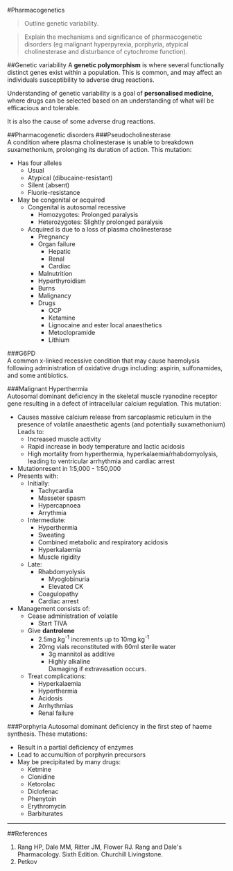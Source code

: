 #Pharmacogenetics
> Outline genetic variability.

<!--></!-->

> Explain the mechanisms and significance of pharmacogenetic disorders
(eg malignant hyperpyrexia, porphyria, atypical cholinesterase and disturbance of cytochrome function).


##Genetic variability
A **genetic polymorphism** is where several functionally distinct genes exist within a population. This is common, and may affect an individuals susceptibility to adverse drug reactions.

Understanding of genetic variability is a goal of **personalised medicine**, where drugs can be selected based on an understanding of what will be efficacious and tolerable.

It is also the cause of some adverse drug reactions.

##Pharmacogenetic disorders
###Pseudocholinesterase  
A condition where plasma cholinesterase is unable to breakdown suxamethonium, prolonging its duration of action. This mutation:
* Has four alleles
  * Usual
  * Atypical (dibucaine-resistant)
  * Silent (absent)
  * Fluorie-resistance
* May be congenital or acquired
  * Congenital is autosomal recessive
    * Homozygotes: Prolonged paralysis
    * Heterozygotes: Slightly prolonged paralysis
  * Acquired is due to a loss of plasma cholinesterase
    * Pregnancy
    * Organ failure
      * Hepatic
      * Renal
      * Cardiac
    * Malnutrition
    * Hyperthyroidism
    * Burns
    * Malignancy
    * Drugs
      * OCP
      * Ketamine
      * Lignocaine and ester local anaesthetics
      * Metoclopramide
      * Lithium
      
###G6PD  
A common x-linked recessive condition that may cause haemolysis following administration of oxidative drugs including: aspirin, sulfonamides, and some antibiotics.

###Malignant Hyperthermia  
Autosomal dominant deficiency in the skeletal muscle ryanodine receptor gene resulting in a defect of intracellular calcium regulation. This mutation:
* Causes massive calcium release from sarcoplasmic reticulum in the presence of volatile anaesthetic agents (and potentially suxamethonium)  
Leads to:
  * Increased muscle activity
  * Rapid increase in body temperature and lactic acidosis
  * High mortality from hyperthermia, hyperkalaemia/rhabdomyolysis, leading to ventricular arrhythmia and cardiac arrest
* Mutationresent in 1:5,000 - 1:50,000
* Presents with:
  * Initially:
    * Tachycardia
    * Masseter spasm
    * Hypercapnoea
    * Arrythmia
  * Intermediate:
    * Hyperthermia
    * Sweating
    * Combined metabolic and respiratory acidosis
    * Hyperkalaemia
    * Muscle rigidity
  * Late:
    * Rhabdomyolysis
      * Myoglobinuria
      * Elevated CK
    * Coagulopathy
    * Cardiac arrest
* Management consists of:
  * Cease administration of volatile
    * Start TIVA
  * Give **dantrolene**
    * 2.5mg.kg<sup>-1</sup> increments up to 10mg.kg<sup>-1</sup>
    * 20mg vials reconstituted with 60ml sterile water
      * 3g mannitol as additive
      * Highly alkaline  
      Damaging if extravasation occurs.
  * Treat complications:
    * Hyperkalaemia
    * Hyperthermia
    * Acidosis
    * Arrhythmias
    * Renal failure

###Porphyria
Autosomal dominant deficiency in the first step of haeme synthesis. These mutations:
* Result in a partial deficiency of enzymes
* Lead to accumultion of porphyrin precursors
* May be precipitated by many drugs:
  * Ketmine
  * Clonidine
  * Ketorolac
  * Diclofenac
  * Phenytoin
  * Erythromycin
  * Barbiturates

---
##References
1. Rang HP, Dale MM, Ritter JM, Flower RJ. Rang and Dale's Pharmacology. Sixth Edition. Churchill Livingstone.
2. Petkov